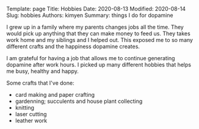 Template: page
Title: Hobbies
Date: 2020-08-13
Modified: 2020-08-14
Slug: hobbies
Authors: kimyen
Summary: things I do for dopamine

I grew up in a family where my parents changes jobs all the time. They would pick up anything that they can make money to feed us. They takes work home and my siblings and I helped out. This exposed me to so many different crafts and the happiness dopamine creates.

I am grateful for having a job that allows me to continue generating dopamine after work hours. I picked up many different hobbies that helps me busy, healthy and happy.

Some crafts that I've done:

- card making and paper crafting
- gardenning; succulents and house plant collecting
- knitting
- laser cutting
- leather work

